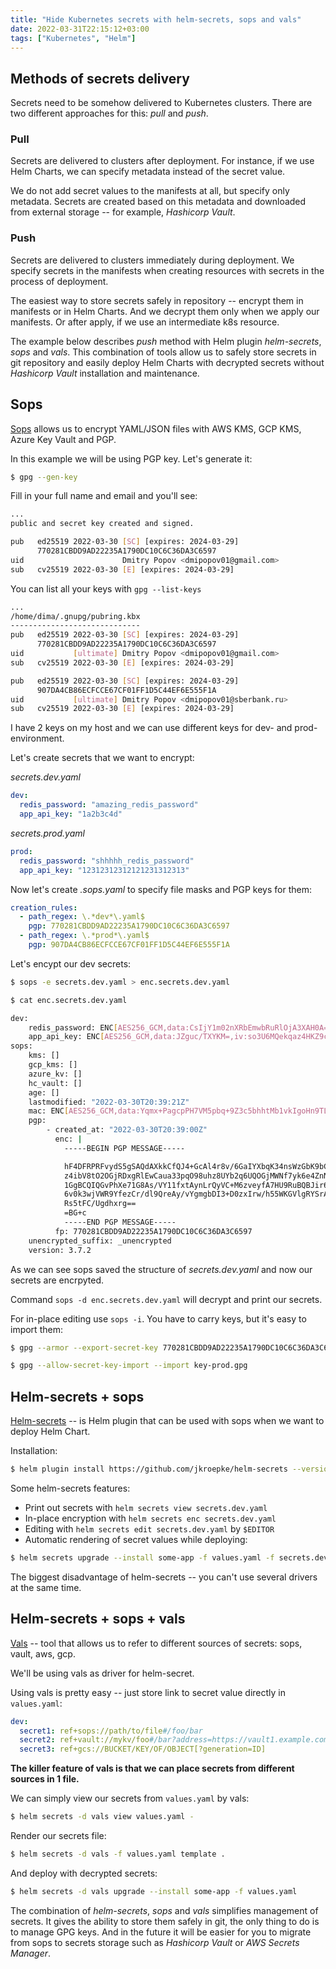 ```yaml
---
title: "Hide Kubernetes secrets with helm-secrets, sops and vals"
date: 2022-03-31T22:15:12+03:00
tags: ["Kubernetes", "Helm"]
---
```



## Methods of secrets delivery

Secrets need to be somehow delivered to Kubernetes clusters. There are two different approaches for this: *pull* and *push*.

### Pull

Secrets are delivered to clusters after deployment. For instance, if we use Helm Charts, we can specify metadata instead of the secret value.

We do not add secret values to the manifests at all, but specify only metadata. Secrets are created based on this metadata and downloaded from external storage -- for example, *Hashicorp Vault*.

### Push

Secrets are delivered to clusters immediately during deployment. We specify secrets in the manifests when creating resources with secrets in the process of deployment.

The easiest way to store secrets safely in repository -- encrypt them in manifests or in Helm Charts. And we decrypt them only when we apply our manifests. Or after apply, if we use an intermediate k8s resource.

The example below describes *push* method with Helm plugin *helm-secrets*, *sops* and *vals*. This combination of tools allow us to safely store secrets in git repository and easily deploy Helm Charts with decrypted secrets without *Hashicorp Vault* installation and maintenance.

## Sops

[Sops](https://github.com/mozilla/sops) allows us to encrypt YAML/JSON files with AWS KMS, GCP KMS, Azure Key Vault and PGP.

In this example we will be using PGP key. Let's generate it:

```bash
$ gpg --gen-key
```
Fill in your full name and email and you'll see:
```bash
...
public and secret key created and signed.

pub   ed25519 2022-03-30 [SC] [expires: 2024-03-29]
      770281CBDD9AD22235A1790DC10C6C36DA3C6597
uid                      Dmitry Popov <dmipopov01@gmail.com>
sub   cv25519 2022-03-30 [E] [expires: 2024-03-29]
```

You can list all your keys with `gpg --list-keys`
```bash
...
/home/dima/.gnupg/pubring.kbx
-----------------------------
pub   ed25519 2022-03-30 [SC] [expires: 2024-03-29]
      770281CBDD9AD22235A1790DC10C6C36DA3C6597
uid           [ultimate] Dmitry Popov <dmipopov01@gmail.com>
sub   cv25519 2022-03-30 [E] [expires: 2024-03-29]

pub   ed25519 2022-03-30 [SC] [expires: 2024-03-29]
      907DA4CB86ECFCCE67CF01FF1D5C44EF6E555F1A
uid           [ultimate] Dmitry Popov <dmipopov01@sberbank.ru>
sub   cv25519 2022-03-30 [E] [expires: 2024-03-29]
```
I have 2 keys on my host and we can use different keys for dev- and prod-environment.

Let's create secrets that we want to encrypt:

*secrets.dev.yaml*

```yaml
dev:
  redis_password: "amazing_redis_password"
  app_api_key: "1a2b3c4d"
```

*secrets.prod.yaml*

```yaml
prod:
  redis_password: "shhhhh_redis_password"
  app_api_key: "12312312312121231312313"
```

Now let's create *.sops.yaml* to specify file masks and PGP keys for them:

```yaml
creation_rules:
  - path_regex: \.*dev*\.yaml$
    pgp: 770281CBDD9AD22235A1790DC10C6C36DA3C6597
  - path_regex: \.*prod*\.yaml$
    pgp: 907DA4CB86ECFCCE67CF01FF1D5C44EF6E555F1A
```

Let's encypt our dev secrets:

```bash
$ sops -e secrets.dev.yaml > enc.secrets.dev.yaml
```

```bash
$ cat enc.secrets.dev.yaml

dev:
    redis_password: ENC[AES256_GCM,data:CsIjY1m02nXRbEmwbRuRlOjA3XAH0A==,iv:KIDiAkJHk/iOfaQmQFneIae3bMM21nwHM+3XQueq0/I=,tag:FGSDIO45xV4F+i6etL03sA==,type:str]
    app_api_key: ENC[AES256_GCM,data:JZguc/TXYKM=,iv:so3U6MQekqaz4HKZ9c/+Q8VAFRUbqr8mXwE+kp5gdt0=,tag:D69EWGAKkOxg6Brm6zIJqw==,type:str]
sops:
    kms: []
    gcp_kms: []
    azure_kv: []
    hc_vault: []
    age: []
    lastmodified: "2022-03-30T20:39:21Z"
    mac: ENC[AES256_GCM,data:Yqmx+PagcpPH7VM5pbq+9Z3c5bhhtMb1vkIgoHn9TLHeJylT7vRrXLYCjVzR9jNFaWtPo8voToF9xbBXfAtHBkW2xgAe3tG/ckOFSf0+SH2I3ReCKbdUOn5TTiIFZJhSZSYruCgjPwvHH6Ghd0qA8tVMKKF8eir50h7G8/mGnSs=,iv:lltyB5VyzgHkmlgobqh/Fi7NlqjV9wLICrm9qQLY/84=,tag:Kbyy37K9kN9+8Fpyk7eGzw==,type:str]
    pgp:
        - created_at: "2022-03-30T20:39:00Z"
          enc: |
            -----BEGIN PGP MESSAGE-----

            hF4DFRPRFvydS5gSAQdAXkkCfQJ4+GcAl4r8v/6GaIYXbqK34nsWzGbK9bCwsQUw
            z4ibV8tO2OGjRDxgRlEwCaua33pqO98uhz8UYb2q6UQOGjMWNf7yk6e4ZnNXR5n0
            1GgBCQIQGvPhXe71G8As/VY11fxtAynLrQyVC+M6zveyfA7HU9RuBQBJir6frmY8
            6v0k3wjVWR9YfezCr/dl9QreAy/vYgmgbDI3+D0zxIrw/h55WKGVlgRYSrAetg+f
            Rs5tFC/Ugdhxrg==
            =BG+c
            -----END PGP MESSAGE-----
          fp: 770281CBDD9AD22235A1790DC10C6C36DA3C6597
    unencrypted_suffix: _unencrypted
    version: 3.7.2
```

As we can see sops saved the structure of *secrets.dev.yaml* and now our secrets are encrpyted.

Command ```sops -d enc.secrets.dev.yaml``` will decrypt and print our secrets.

For in-place editing use `sops -i`. You have to carry keys, but it's easy to import them:
```bash
$ gpg --armor --export-secret-key 770281CBDD9AD22235A1790DC10C6C36DA3C6597 > key-prod.gpg

$ gpg --allow-secret-key-import --import key-prod.gpg
```

## Helm-secrets + sops

[Helm-secrets](https://github.com/jkroepke/helm-secrets) -- is Helm plugin that can be used with sops when we want to deploy Helm Chart.

Installation:

```bash
$ helm plugin install https://github.com/jkroepke/helm-secrets --version v3.12.0
```

Some helm-secrets features:
- Print out secrets with `helm secrets view secrets.dev.yaml`
- In-place encryption with `helm secrets enc secrets.dev.yaml`
- Editing with `helm secrets edit secrets.dev.yaml` by `$EDITOR`
- Automatic rendering of secret values while deploying:
```bash
$ helm secrets upgrade --install some-app -f values.yaml -f secrets.dev.yaml
```

The biggest disadvantage of helm-secrets -- you can't use several drivers at the same time.

## Helm-secrets + sops + vals

[Vals](https://github.com/variantdev/vals) -- tool that allows us to refer to different sources of secrets: sops, vault, aws, gcp.

We'll be using vals as driver for helm-secret.

Using vals is pretty easy -- just store link to secret value directly in `values.yaml`:

```yaml
dev:
  secret1: ref+sops://path/to/file#/foo/bar
  secret2: ref+vault://mykv/foo#/bar?address=https://vault1.example.com:8200
  secret3: ref+gcs://BUCKET/KEY/OF/OBJECT[?generation=ID]
```
**The killer feature of vals is that we can place secrets from different sources in 1 file.**

We can simply view our secrets from `values.yaml` by vals:
```bash
$ helm secrets -d vals view values.yaml -
```

Render our secrets file:
```bash
$ helm secrets -d vals -f values.yaml template .
```

And deploy with decrypted secrets:

```bash
$ helm secrets -d vals upgrade --install some-app -f values.yaml
```

The combination of *helm-secrets*, *sops* and *vals* simplifies management of secrets. It gives the ability to store them safely in git, the only thing to do is to manage GPG keys. And in the future it will be easier for you to migrate from sops to secrets storage such as *Hashicorp Vault* or *AWS Secrets Manager*.
